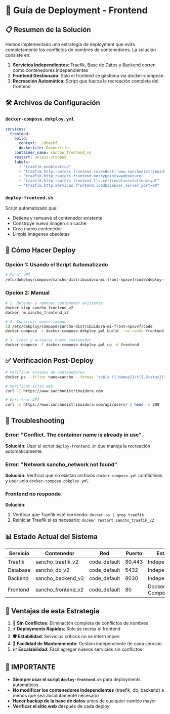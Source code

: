 # 🚀 Guía de Deployment - Frontend

## 📋 Resumen de la Solución

Hemos implementado una estrategia de deployment que evita completamente los conflictos de nombres de contenedores. La solución consiste en:

1. **Servicios Independientes**: Traefik, Base de Datos y Backend corren como contenedores independientes
2. **Frontend Gestionado**: Solo el frontend se gestiona via docker-compose
3. **Recreación Automática**: Script que fuerza la recreación completa del frontend

## 🛠️ Archivos de Configuración

### `docker-compose.dokploy.yml`
```yaml
services:
  frontend:
    build:
      context: ./dbackf
      dockerfile: Dockerfile
    container_name: sancho_frontend_v2
    restart: unless-stopped
    labels:
      - "traefik.enable=true"
      - "traefik.http.routers.frontend.rule=Host(`www.sanchodistribuidora.com`)"
      - "traefik.http.routers.frontend.entrypoints=websecure"
      - "traefik.http.routers.frontend.tls.certresolver=letsencrypt"
      - "traefik.http.services.frontend.loadbalancer.server.port=80"
```

### `deploy-frontend.sh`
Script automatizado que:
- Detiene y remueve el contenedor existente
- Construye nueva imagen sin cache
- Crea nuevo contenedor
- Limpia imágenes obsoletas

## 🚀 Cómo Hacer Deploy

### Opción 1: Usando el Script Automatizado
```bash
# En el VPS
/etc/dokploy/compose/sancho-distribuidora-mi-front-npxvvf/code/deploy-frontend.sh
```

### Opción 2: Manual
```bash
# 1. Detener y remover contenedor existente
docker stop sancho_frontend_v2
docker rm sancho_frontend_v2

# 2. Construir nueva imagen
cd /etc/dokploy/compose/sancho-distribuidora-mi-front-npxvvf/code
docker-compose -f docker-compose.dokploy.yml build --no-cache frontend

# 3. Crear y arrancar nuevo contenedor
docker-compose -f docker-compose.dokploy.yml up -d frontend
```

## ✅ Verificación Post-Deploy

```bash
# Verificar estados de contenedores
docker ps --filter name=sancho --format 'table {{.Names}}\t{{.Status}}\t{{.Ports}}'

# Verificar sitio web
curl -I https://www.sanchodistribuidora.com

# Verificar API
curl -s https://www.sanchodistribuidora.com/api/users/ | head -c 200
```

## 🔧 Troubleshooting

### Error: "Conflict. The container name is already in use"
**Solución**: Usar el script `deploy-frontend.sh` que maneja la recreación automáticamente.

### Error: "Network sancho_network not found"
**Solución**: Verificar que no existan archivos `docker-compose.yml` conflictivos y usar solo `docker-compose.dokploy.yml`.

### Frontend no responde
**Solución**: 
1. Verificar que Traefik esté corriendo: `docker ps | grep traefik`
2. Reiniciar Traefik si es necesario: `docker restart sancho_traefik_v2`

## 📊 Estado Actual del Sistema

| Servicio | Contenedor | Red | Puerto | Estado |
|----------|------------|-----|--------|---------|
| Traefik | sancho_traefik_v2 | code_default | 80,443 | Independiente |
| Database | sancho_db_v2 | code_default | 5432 | Independiente |
| Backend | sancho_backend_v2 | code_default | 8030 | Independiente |
| Frontend | sancho_frontend_v2 | code_default | 80 | Docker Compose |

## 🎯 Ventajas de esta Estrategia

1. **🚫 Sin Conflictos**: Eliminación completa de conflictos de nombres
2. **⚡ Deployments Rápidos**: Solo se recrea el frontend
3. **🛡️ Estabilidad**: Servicios críticos no se interrumpen
4. **🔧 Facilidad de Mantenimiento**: Gestión independiente de cada servicio
5. **📈 Escalabilidad**: Fácil agregar nuevos servicios sin conflictos

## 🚨 IMPORTANTE

- **Siempre usar el script `deploy-frontend.sh`** para deployments automáticos
- **No modificar los contenedores independientes** (traefik, db, backend) a menos que sea absolutamente necesario
- **Hacer backup de la base de datos** antes de cualquier cambio mayor
- **Verificar el sitio web** después de cada deploy
